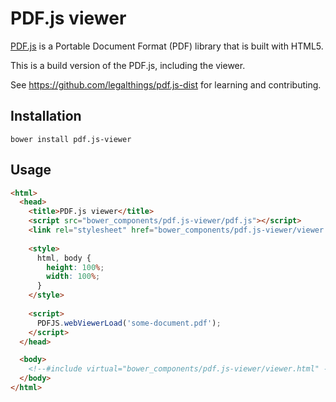 # PDF.js viewer

[PDF.js](https://mozilla.github.io/pdf.js/) is a Portable Document Format (PDF) library that is built with HTML5.

This is a build version of the PDF.js, including the viewer.

See https://github.com/legalthings/pdf.js-dist for learning and contributing.


## Installation

    bower install pdf.js-viewer

## Usage

```html
<html>
  <head>
    <title>PDF.js viewer</title>
    <script src="bower_components/pdf.js-viewer/pdf.js"></script>
    <link rel="stylesheet" href="bower_components/pdf.js-viewer/viewer.css">
    
    <style>
      html, body {
        height: 100%;
        width: 100%;
      }
    </style>
    
    <script>
      PDFJS.webViewerLoad('some-document.pdf');
    </script>
  </head>

  <body>
    <!--#include virtual="bower_components/pdf.js-viewer/viewer.html" --> 
  </body>
</html>
```

